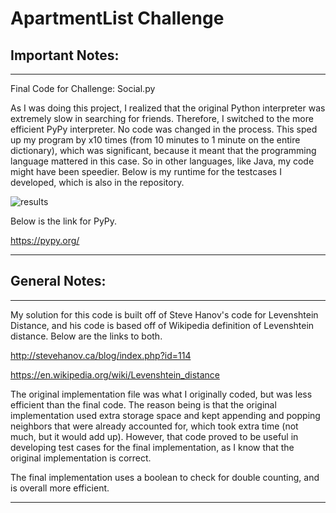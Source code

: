 # ApartmentList Challenge

## Important Notes:
---

Final Code for Challenge: Social.py

As I was doing this project, I realized that the original Python interpreter was extremely slow in searching for friends. Therefore, I switched to the more efficient PyPy interpreter. No code was changed in the process. This sped up my program by x10 times (from 10 minutes to 1 minute on the entire dictionary), which was significant, because it meant that the programming language mattered in this case. So in other languages, like Java, my code might have been speedier. Below is my runtime for the testcases I developed, which is also in the repository.

![results](https://user-images.githubusercontent.com/27522432/37992224-134da65e-31d9-11e8-9cc5-d15b453e4982.JPG)

Below is the link for PyPy.

https://pypy.org/

---
## General Notes:
---

My solution for this code is built off of Steve Hanov's code for Levenshtein Distance, and his code is based off of Wikipedia definition of Levenshtein distance. Below are the links to both. 

http://stevehanov.ca/blog/index.php?id=114

https://en.wikipedia.org/wiki/Levenshtein_distance

The original implementation file was what I originally coded, but was less efficient than the final code. The reason being is that the original implementation used extra storage space and kept appending and popping neighbors that were already accounted for, which took extra time (not much, but it would add up). However, that code proved to be useful in developing test cases for the final implementation, as I know that the original implementation is correct.

The final implementation uses a boolean to check for double counting, and is overall more efficient. 

---

